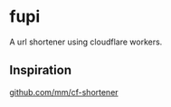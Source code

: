 # fupi

A url shortener using cloudflare workers.

## Inspiration 
[github.com/mm/cf-shortener](https://github.com/mm/cf-shortener)